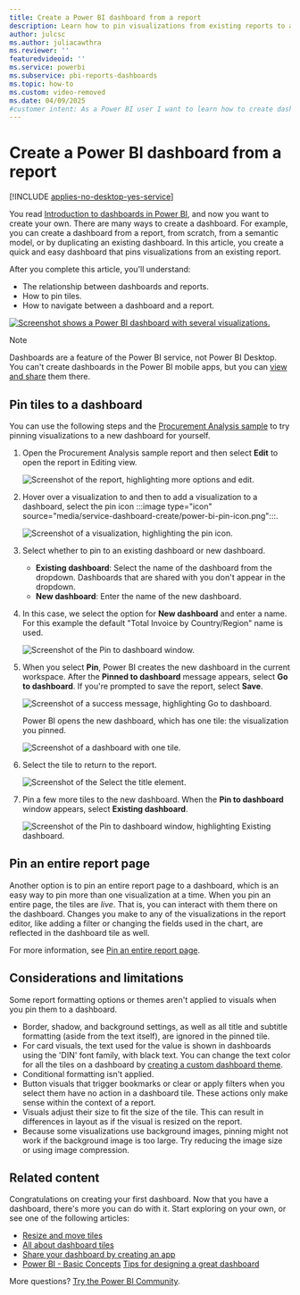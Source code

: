```yaml
---
title: Create a Power BI dashboard from a report
description: Learn how to pin visualizations from existing reports to a dashboard in Power BI to help users understand data relationships.
author: julcsc
ms.author: juliacawthra
ms.reviewer: ''
featuredvideoid: ''
ms.service: powerbi
ms.subservice: pbi-reports-dashboards
ms.topic: how-to
ms.custom: video-removed
ms.date: 04/09/2025
#customer intent: As a Power BI user I want to learn how to create dashboards with visualizations.
---
```

# Create a Power BI dashboard from a report

[!INCLUDE [applies-no-desktop-yes-service](../includes/applies-no-desktop-yes-service.md)]

You read [Introduction to dashboards in Power BI](service-dashboards.md), and now you want to create your own. There are many ways to create a dashboard. For example, you can create a dashboard from a report, from scratch, from a semantic model, or by duplicating an existing dashboard. In this article, you create a quick and easy dashboard that pins visualizations from an existing report.

After you complete this article, you'll understand:

- The relationship between dashboards and reports.
- How to pin tiles.
- How to navigate between a dashboard and a report.

[![Screenshot shows a Power BI dashboard with several visualizations.](media/service-dashboard-create/power-bi-completed-dashboard-small.png)](media/service-dashboard-create/power-bi-completed-dashboard-small.png#lightbox)

> [!NOTE]
> Dashboards are a feature of the Power BI service, not Power BI Desktop. You can't create dashboards in the Power BI mobile apps, but you can [view and share](../consumer/mobile/mobile-apps-view-dashboard.md) them there.
>
>

## Pin tiles to a dashboard

You can use the following steps and the [Procurement Analysis sample](sample-procurement.md) to try pinning visualizations to a new dashboard for yourself.

1. Open the Procurement Analysis sample report and then select **Edit** to open the report in Editing view.

    ![Screenshot of the report, highlighting more options and edit.](media/service-dashboard-create/power-bi-reading-view-new.png)

1. Hover over a visualization to and then to add a visualization to a dashboard, select the pin icon :::image type="icon" source="media/service-dashboard-create/power-bi-pin-icon.png":::.

    ![Screenshot of a visualization, highlighting the pin icon.](media/service-dashboard-create/power-bi-hover-new.png)
1. Select whether to pin to an existing dashboard or new dashboard.

   - **Existing dashboard**: Select the name of the dashboard from the dropdown. Dashboards that are shared with you don't appear in the dropdown.
   - **New dashboard**: Enter the name of the new dashboard.

1. In this case, we select the option for **New dashboard** and enter a name. For this example the default "Total Invoice by Country/Region" name is used.

    ![Screenshot of the Pin to dashboard window.](media/service-dashboard-create/power-bi-pin-title.png)

1. When you select **Pin**, Power BI creates the new dashboard in the current workspace. After the **Pinned to dashboard** message appears, select **Go to dashboard**. If you're prompted to save the report, select **Save**.

    ![Screenshot of a success message, highlighting Go to dashboard.](media/service-dashboard-create/power-bi-pin-success.png)

    Power BI opens the new dashboard, which has one tile: the visualization you pinned.

   ![Screenshot of a dashboard with one tile.](media/service-dashboard-create/power-bi-pinned.png)

1. Select the tile to return to the report.

     ![Screenshot of the Select the title element.](media/service-dashboard-create/select-the-title.png)

1. Pin a few more tiles to the new dashboard. When the **Pin to dashboard** window appears, select **Existing dashboard**.  

   ![Screenshot of the Pin to dashboard window, highlighting Existing dashboard.](media/service-dashboard-create/power-bi-existing-dashboard.png)

## Pin an entire report page

Another option is to pin an entire report page to a dashboard, which is an easy way to pin more than one visualization at a time. When you pin an entire page, the tiles are *live*. That is, you can interact with them there on the dashboard. Changes you make to any of the visualizations in the report editor, like adding a filter or changing the fields used in the chart, are reflected in the dashboard tile as well.  

For more information, see [Pin an entire report page](service-dashboard-pin-live-tile-from-report.md).

## Considerations and limitations

Some report formatting options or themes aren't applied to visuals when you pin them to a dashboard.
- Border, shadow, and background settings, as well as all title and subtitle formatting (aside from the text itself), are ignored in the pinned tile.
- For card visuals, the text used for the value is shown in dashboards using the 'DIN' font family, with black text. You can change the text color for all the tiles on a dashboard by [creating a custom dashboard theme](service-dashboard-themes.md).
- Conditional formatting isn't applied.
- Button visuals that trigger bookmarks or clear or apply filters when you select them have no action in a dashboard tile. These actions only make sense within the context of a report.
- Visuals adjust their size to fit the size of the tile. This can result in differences in layout as if the visual is resized on the report.
- Because some visualizations use background images, pinning might not work if the background image is too large. Try reducing the image size or using image compression.

## Related content

Congratulations on creating your first dashboard. Now that you have a dashboard, there's more you can do with it. Start exploring on your own, or see one of the following articles:

- [Resize and move tiles](service-dashboard-edit-tile.md)
- [All about dashboard tiles](service-dashboard-tiles.md)
- [Share your dashboard by creating an app](../collaborate-share/service-create-distribute-apps.md)
- [Power BI - Basic Concepts](../fundamentals/service-basic-concepts.md)
 [Tips for designing a great dashboard](service-dashboards-design-tips.md)

More questions? [Try the Power BI Community](https://community.powerbi.com/).
